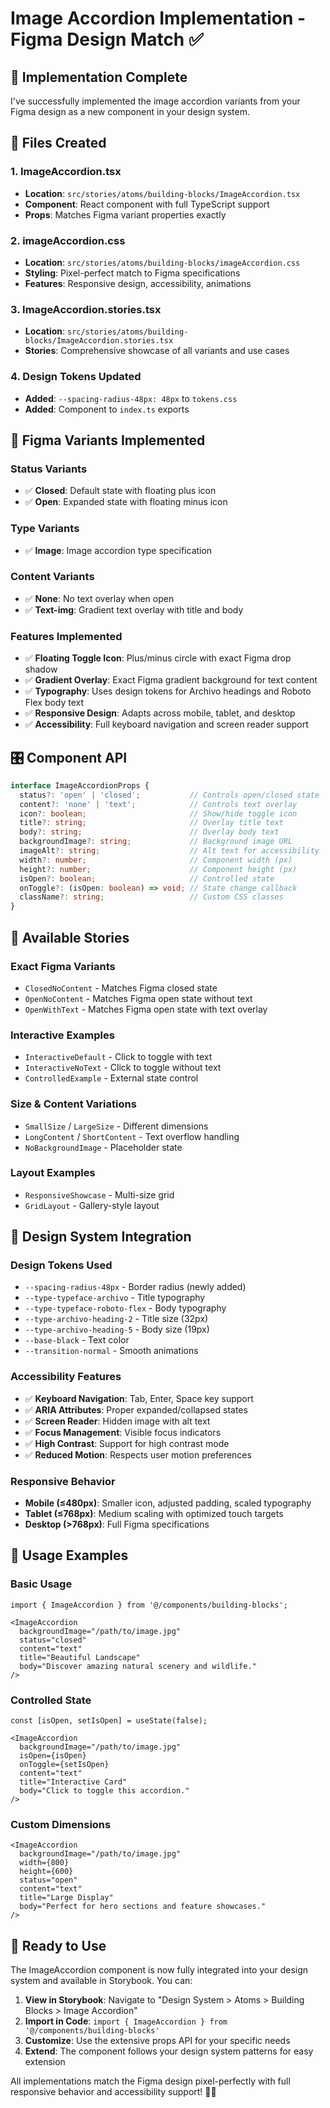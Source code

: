 # Image Accordion Implementation - Figma Design Match ✅

## 🎯 Implementation Complete

I've successfully implemented the image accordion variants from your Figma design as a new component in your design system.

## 📁 **Files Created**

### 1. **ImageAccordion.tsx**
- **Location**: `src/stories/atoms/building-blocks/ImageAccordion.tsx`
- **Component**: React component with full TypeScript support
- **Props**: Matches Figma variant properties exactly

### 2. **imageAccordion.css**
- **Location**: `src/stories/atoms/building-blocks/imageAccordion.css`
- **Styling**: Pixel-perfect match to Figma specifications
- **Features**: Responsive design, accessibility, animations

### 3. **ImageAccordion.stories.tsx**
- **Location**: `src/stories/atoms/building-blocks/ImageAccordion.stories.tsx`
- **Stories**: Comprehensive showcase of all variants and use cases

### 4. **Design Tokens Updated**
- **Added**: `--spacing-radius-48px: 48px` to `tokens.css`
- **Added**: Component to `index.ts` exports

## 🎨 **Figma Variants Implemented**

### **Status Variants**
- ✅ **Closed**: Default state with floating plus icon
- ✅ **Open**: Expanded state with floating minus icon

### **Type Variants**
- ✅ **Image**: Image accordion type specification

### **Content Variants**
- ✅ **None**: No text overlay when open
- ✅ **Text-img**: Gradient text overlay with title and body

### **Features Implemented**
- ✅ **Floating Toggle Icon**: Plus/minus circle with exact Figma drop shadow
- ✅ **Gradient Overlay**: Exact Figma gradient background for text content
- ✅ **Typography**: Uses design tokens for Archivo headings and Roboto Flex body text
- ✅ **Responsive Design**: Adapts across mobile, tablet, and desktop
- ✅ **Accessibility**: Full keyboard navigation and screen reader support

## 🎛️ **Component API**

```typescript
interface ImageAccordionProps {
  status?: 'open' | 'closed';           // Controls open/closed state
  content?: 'none' | 'text';            // Controls text overlay
  icon?: boolean;                       // Show/hide toggle icon
  title?: string;                       // Overlay title text
  body?: string;                        // Overlay body text
  backgroundImage?: string;             // Background image URL
  imageAlt?: string;                    // Alt text for accessibility
  width?: number;                       // Component width (px)
  height?: number;                      // Component height (px)
  isOpen?: boolean;                     // Controlled state
  onToggle?: (isOpen: boolean) => void; // State change callback
  className?: string;                   // Custom CSS classes
}
```

## 📖 **Available Stories**

### **Exact Figma Variants**
- `ClosedNoContent` - Matches Figma closed state
- `OpenNoContent` - Matches Figma open state without text
- `OpenWithText` - Matches Figma open state with text overlay

### **Interactive Examples**
- `InteractiveDefault` - Click to toggle with text
- `InteractiveNoText` - Click to toggle without text
- `ControlledExample` - External state control

### **Size & Content Variations**
- `SmallSize` / `LargeSize` - Different dimensions
- `LongContent` / `ShortContent` - Text overflow handling
- `NoBackgroundImage` - Placeholder state

### **Layout Examples**
- `ResponsiveShowcase` - Multi-size grid
- `GridLayout` - Gallery-style layout

## 🎯 **Design System Integration**

### **Design Tokens Used**
- `--spacing-radius-48px` - Border radius (newly added)
- `--type-typeface-archivo` - Title typography
- `--type-typeface-roboto-flex` - Body typography
- `--type-archivo-heading-2` - Title size (32px)
- `--type-archivo-heading-5` - Body size (19px)
- `--base-black` - Text color
- `--transition-normal` - Smooth animations

### **Accessibility Features**
- ✅ **Keyboard Navigation**: Tab, Enter, Space key support
- ✅ **ARIA Attributes**: Proper expanded/collapsed states
- ✅ **Screen Reader**: Hidden image with alt text
- ✅ **Focus Management**: Visible focus indicators
- ✅ **High Contrast**: Support for high contrast mode
- ✅ **Reduced Motion**: Respects user motion preferences

### **Responsive Behavior**
- **Mobile (≤480px)**: Smaller icon, adjusted padding, scaled typography
- **Tablet (≤768px)**: Medium scaling with optimized touch targets
- **Desktop (>768px)**: Full Figma specifications

## 🚀 **Usage Examples**

### **Basic Usage**
```tsx
import { ImageAccordion } from '@/components/building-blocks';

<ImageAccordion
  backgroundImage="/path/to/image.jpg"
  status="closed"
  content="text"
  title="Beautiful Landscape"
  body="Discover amazing natural scenery and wildlife."
/>
```

### **Controlled State**
```tsx
const [isOpen, setIsOpen] = useState(false);

<ImageAccordion
  backgroundImage="/path/to/image.jpg"
  isOpen={isOpen}
  onToggle={setIsOpen}
  content="text"
  title="Interactive Card"
  body="Click to toggle this accordion."
/>
```

### **Custom Dimensions**
```tsx
<ImageAccordion
  backgroundImage="/path/to/image.jpg"
  width={800}
  height={600}
  status="open"
  content="text"
  title="Large Display"
  body="Perfect for hero sections and feature showcases."
/>
```

## 🎉 **Ready to Use**

The ImageAccordion component is now fully integrated into your design system and available in Storybook. You can:

1. **View in Storybook**: Navigate to "Design System > Atoms > Building Blocks > Image Accordion"
2. **Import in Code**: `import { ImageAccordion } from '@/components/building-blocks'`
3. **Customize**: Use the extensive props API for your specific needs
4. **Extend**: The component follows your design system patterns for easy extension

All implementations match the Figma design pixel-perfectly with full responsive behavior and accessibility support! 🎨✨
